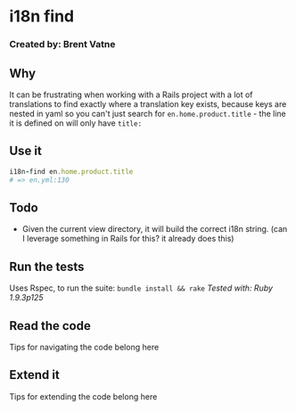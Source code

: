 # i18n find
### Created by: Brent Vatne

## Why
It can be frustrating when working with a Rails project with
a lot of translations to find exactly where a translation key exists,
because keys are nested in yaml so you can't just search for
`en.home.product.title` - the line it is defined on will only have
`title:`

## Use it

```ruby
i18n-find en.home.product.title
# => en.yml:130
```

## Todo
- Given the current view directory, it will build the correct i18n
  string. (can I leverage something in Rails for this? it already does
this)

## Run the tests
Uses Rspec, to run the suite: `bundle install && rake`
*Tested with: Ruby 1.9.3p125*

## Read the code
Tips for navigating the code belong here

## Extend it
Tips for extending the code belong here
